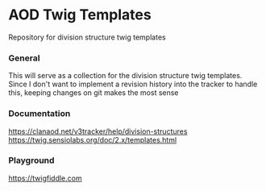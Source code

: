 # AOD Twig Templates
Repository for division structure twig templates


### General

This will serve as a collection for the division structure twig templates. Since I don't want to implement a revision history into the tracker to handle this, keeping changes on git makes the most sense

### Documentation
https://clanaod.net/v3tracker/help/division-structures
https://twig.sensiolabs.org/doc/2.x/templates.html

### Playground
https://twigfiddle.com
